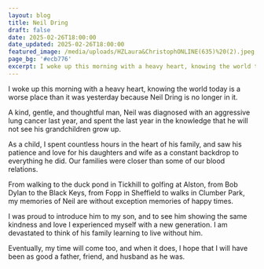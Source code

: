 ```yaml
---
layout: blog
title: Neil Dring
draft: false
date: 2025-02-26T18:00:00
date_updated: 2025-02-26T18:00:00
featured_image: /media/uploads/HZLaura&ChristophONLINE(635)%20(2).jpeg
page_bg: '#ecb776'
excerpt: I woke up this morning with a heavy heart, knowing the world today is a worse place than it was yesterday because Neil Dring is no longer in it.
---
```

I woke up this morning with a heavy heart, knowing the world today is a worse place than it was yesterday because Neil Dring is no longer in it.

A kind, gentle, and thoughtful man, Neil was diagnosed with an aggressive lung cancer last year, and spent the last year in the knowledge that he will not see his grandchildren grow up.

As a child, I spent countless hours in the heart of his family, and saw his patience and love for his daughters and wife as a constant backdrop to everything he did. Our families were closer than some of our blood relations. 

From walking to the duck pond in Tickhill to golfing at Alston, from Bob Dylan to the Black Keys, from Fopp in Sheffield to walks in Clumber Park, my memories of Neil are without exception memories of happy times.

I was proud to introduce him to my son, and to see him showing the same kindness and love I experienced myself with a new generation. I am devastated to think of his family learning to live without him.

Eventually, my time will come too, and when it does, I hope that I will have been as good a father, friend, and husband as he was.
